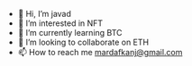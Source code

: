 - 👋 Hi, I’m javad
- 👀 I’m interested in NFT
- 🌱 I’m currently learning BTC
- 💞️ I’m looking to collaborate on ETH
- 📫 How to reach me mardafkanj@gmail.com

<!---
136718Javad/136718Javad is a ✨ special ✨ repository because its `README.md` (this file) appears on your GitHub profile.
You can click the Preview link to take a look at your changes.
--->
